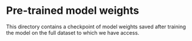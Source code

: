 # Pre-trained model weights

This directory contains a checkpoint of model weights saved after training the model on the full dataset to which we have access.
